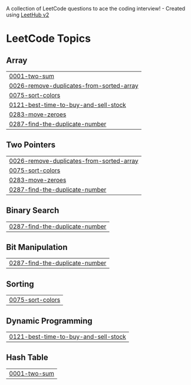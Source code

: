 A collection of LeetCode questions to ace the coding interview! - Created using [LeetHub v2](https://github.com/arunbhardwaj/LeetHub-2.0)
<!---LeetCode Topics Start-->
# LeetCode Topics
## Array
|  |
| ------- |
| [0001-two-sum](https://github.com/BhuvanaNeelisetty/-CrackYourPlacement/tree/master/0001-two-sum) |
| [0026-remove-duplicates-from-sorted-array](https://github.com/BhuvanaNeelisetty/-CrackYourPlacement/tree/master/0026-remove-duplicates-from-sorted-array) |
| [0075-sort-colors](https://github.com/BhuvanaNeelisetty/-CrackYourPlacement/tree/master/0075-sort-colors) |
| [0121-best-time-to-buy-and-sell-stock](https://github.com/BhuvanaNeelisetty/-CrackYourPlacement/tree/master/0121-best-time-to-buy-and-sell-stock) |
| [0283-move-zeroes](https://github.com/BhuvanaNeelisetty/-CrackYourPlacement/tree/master/0283-move-zeroes) |
| [0287-find-the-duplicate-number](https://github.com/BhuvanaNeelisetty/-CrackYourPlacement/tree/master/0287-find-the-duplicate-number) |
## Two Pointers
|  |
| ------- |
| [0026-remove-duplicates-from-sorted-array](https://github.com/BhuvanaNeelisetty/-CrackYourPlacement/tree/master/0026-remove-duplicates-from-sorted-array) |
| [0075-sort-colors](https://github.com/BhuvanaNeelisetty/-CrackYourPlacement/tree/master/0075-sort-colors) |
| [0283-move-zeroes](https://github.com/BhuvanaNeelisetty/-CrackYourPlacement/tree/master/0283-move-zeroes) |
| [0287-find-the-duplicate-number](https://github.com/BhuvanaNeelisetty/-CrackYourPlacement/tree/master/0287-find-the-duplicate-number) |
## Binary Search
|  |
| ------- |
| [0287-find-the-duplicate-number](https://github.com/BhuvanaNeelisetty/-CrackYourPlacement/tree/master/0287-find-the-duplicate-number) |
## Bit Manipulation
|  |
| ------- |
| [0287-find-the-duplicate-number](https://github.com/BhuvanaNeelisetty/-CrackYourPlacement/tree/master/0287-find-the-duplicate-number) |
## Sorting
|  |
| ------- |
| [0075-sort-colors](https://github.com/BhuvanaNeelisetty/-CrackYourPlacement/tree/master/0075-sort-colors) |
## Dynamic Programming
|  |
| ------- |
| [0121-best-time-to-buy-and-sell-stock](https://github.com/BhuvanaNeelisetty/-CrackYourPlacement/tree/master/0121-best-time-to-buy-and-sell-stock) |
## Hash Table
|  |
| ------- |
| [0001-two-sum](https://github.com/BhuvanaNeelisetty/-CrackYourPlacement/tree/master/0001-two-sum) |
<!---LeetCode Topics End-->